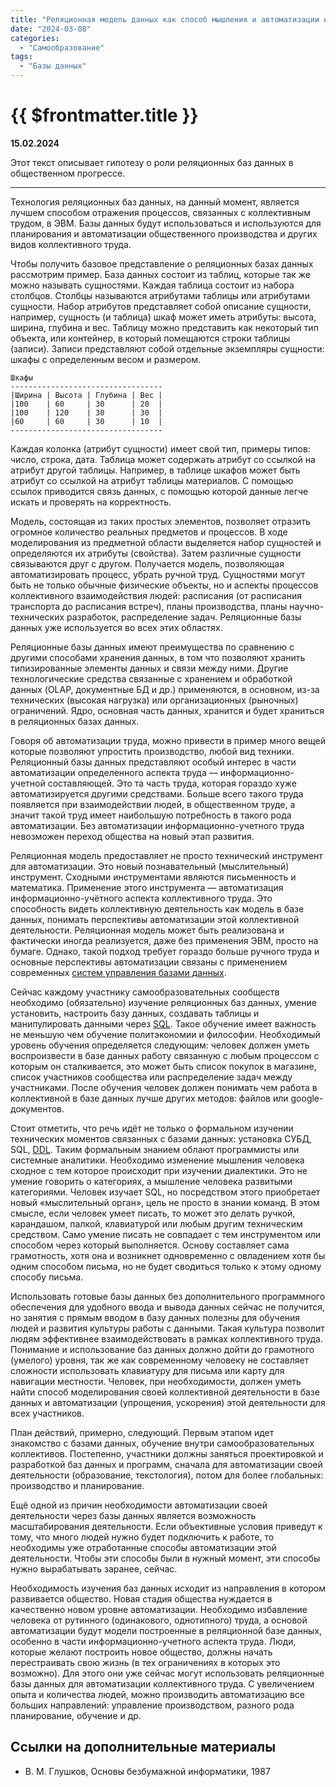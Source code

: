```yaml
---
title: "Реляционная модель данных как способ мышления и автоматизации информационного аспекта труда"
date: "2024-03-08"
categories:
  - "Самообразование"
tags:
  - "Базы данных"
---
```


# {{ $frontmatter.title }}

**15.02.2024**

Этот текст описывает гипотезу о роли реляционных баз данных в общественном прогрессе.

---

Технология реляционных баз данных, на данный момент, является лучшем способом отражения процессов, связанных с коллективным трудом, в ЭВМ. Базы данных будут использоваться и используются для планирования и автоматизации общественного производства и других видов коллективного труда.

Чтобы получить базовое представление о реляционных базах данных рассмотрим пример. База данных состоит из таблиц, которые так же можно называть сущностями. Каждая таблица состоит из набора столбцов. Столбцы называются атрибутами таблицы или атрибутами сущности. Набор атрибутов представляет собой описание сущности, например, сущность (и таблица) шкаф может иметь атрибуты: высота, ширина, глубина и вес. Таблицу можно представить как некоторый тип объекта, или контейнер, в который помещаются строки таблицы (записи). Записи представляют собой отдельные экземпляры сущности: шкафы с определенным весом и размером.

```
Шкафы
----------------------------------
|Ширина | Высота | Глубина | Вес |
|100    | 60     | 30      | 20  |
|100    | 120    | 30      | 30  |
|60     | 60     | 30      | 10  |
----------------------------------
```

Каждая колонка (атрибут сущности) имеет свой тип, примеры типов: число, строка, дата. Таблица может содержать атрибут со ссылкой на атрибут другой таблицы. Например, в таблице шкафов может быть атрибут со ссылкой на атрибут таблицы материалов. С помощью ссылок приводится связь данных, с помощью которой данные легче искать и проверять на корректность.

Модель, состоящая из таких простых элементов, позволяет отразить огромное количество реальных предметов и процессов. В ходе моделирования из предметной области выделяется набор сущностей и определяются их атрибуты (свойства). Затем различные сущности связываются друг с другом. Получается модель, позволяющая автоматизировать процесс, убрать ручной труд. Сущностями могут быть не только обычные физические объекты, но и аспекты процессов коллективного взаимодействия людей: расписания (от расписания транспорта до расписания встреч), планы производства, планы научно-технических разработок, распределение задач. Реляционные базы данных уже используется во всех этих областях.

Реляционные базы данных имеют преимущества по сравнению с другими способами хранения данных, в том что позволяют хранить типизированные элементы данных и связи между ними. Другие технологические средства связанные с хранением и обработкой данных (OLAP, документные БД и др.) применяются, в основном, из-за технических (высокая нагрузка) или организационных (рыночных) ограничений. Ядро, основная часть данных, хранится и будет храниться в реляционных базах данных.

Говоря об автоматизации труда, можно привести в пример много вещей которые позволяют упростить производство, любой вид техники. Реляционный базы данных представляют особый интерес в части автоматизации определенного аспекта труда — информационно-учетной составляющей. Это та часть труда, которая гораздо хуже автоматизируется другими средствами. Больше всего такого труда появляется при взаимодействии людей, в общественном труде, а значит такой труд имеет наибольшую потребность в такого рода автоматизации. Без автоматизации информационно-учетного труда невозможен переход общества на новый этап развития.

Реляционная модель предоставляет не просто технический инструмент для автоматизации. Это новый познавательный (мыслительный) инструмент. Сходными инструментами являются письменность и математика. Применение этого инструмента — автоматизация информационно-учётного аспекта коллективного труда. Это способность видеть коллективную деятельность как модель в базе данных, понимать перспективы автоматизации этой коллективной деятельности. Реляционная модель может быть реализована и фактически иногда реализуется, даже без применения ЭВМ, просто на бумаге. Однако, такой подход требует гораздо больше ручного труда и основные перспективы автоматизации связаны с применением современных [систем управления базами данных](https://ru.wikipedia.org/wiki/Система_управления_базами_данных).

Сейчас каждому участнику самообразовательных сообществ необходимо (обязательно) изучение реляционных баз данных, умение установить, настроить базу данных, создавать таблицы и манипулировать данными через [SQL](https://ru.wikipedia.org/wiki/SQL). Такое обучение имеет важность не меньшую чем обучение политэкономии и философии. Необходимый уровень обучения определяется следующим: человек должен уметь воспроизвести в базе данных работу связанную с любым процессом с которым он сталкивается, это может быть список покупок в магазине, список участников сообщества или распределение задач между участниками. После обучения человек должен понимать чем работа в коллективной в базе данных лучше других методов: файлов или google-документов.

Стоит отметить, что речь идёт не только о формальном изучении технических моментов связанных с базами данных: установка СУБД, SQL, [DDL](https://ru.wikipedia.org/wiki/Data_Definition_Language). Таким формальным знанием облают программисты или системные аналитики. Необходимо изменение мышления человека сходное с тем которое происходит при изучении диалектики. Это не умение говорить о категориях, а мышление человека развитыми категориями. Человек изучает SQL, но посредством этого приобретает новый «мыслительный орган», цель не просто в знании команд. В этом смысле, если человек умеет писать, то может это делать ручкой, карандашом, палкой, клавиатурой или любым другим техническим средством. Само умение писать не совпадает с тем инструментом или способом через который выполняется. Основу составляет сама грамотность, хотя она и возникнет одновременно с овладением хотя бы одним способом письма, но не будет сводиться только к этому одному способу письма.

Использовать готовые базы данных без дополнительного программного обеспечения для удобного ввода и вывода данных сейчас не получится, но занятия с прямым вводом в базу данных полезны для обучения людей и развития культуры работы с данными. Такая культура позволит людям эффективнее взаимодействовать в рамках коллективного труда. Понимание и использование баз данных должно дойти до грамотного (умелого) уровня, так же как современному человеку не составляет сложности использовать клавиатуру для письма или карту для навигации местности. Человек, при необходимости, должен уметь найти способ моделирования своей коллективной деятельности в базе данных и автоматизации (упрощения, ускорения) этой деятельности для всех участников.

План действий, примерно, следующий. Первым этапом идет знакомство с базами данных, обучение внутри самообразовательных коллективов. Постепенно, участники должны заняться проектировкой и разработкой баз данных и программ, сначала для автоматизации своей деятельности (образование, текстология), потом для более глобальных: производство и планирование.

Ещё одной из причин необходимости автоматизации своей деятельности через базы данных является возможность масштабирования деятельности. Если объективные условия приведут к тому, что много людей нужно будет подключить к работе, то необходимы уже отработанные способы автоматизации этой деятельности. Чтобы эти способы были в нужный момент, эти способы нужно вырабатывать заранее, сейчас.

Необходимость изучения баз данных исходит из направления в котором развивается общество. Новая стадия общества нуждается в качественно новом уровне автоматизации. Необходимо избавление человека от рутинного (одинакового, однотипного) труда, а основой автоматизации будут модели построенные в реляционной базе данных, особенно в части информационно-учетного аспекта труда. Люди, которые желают построить новое общество, должны начать перестраивать свою жизнь (в тех ограничениях в которых это возможно). Для этого они уже сейчас могут использовать реляционные базы данных для автоматизации коллективного труда. С увеличением опыта и количества людей, можно производить автоматизацию все больших направлений: управление производством, разного рода планирование, обучение и др.

## Ссылки на дополнительные материалы

* В. М. Глушков, Основы безбумажной информатики, 1987